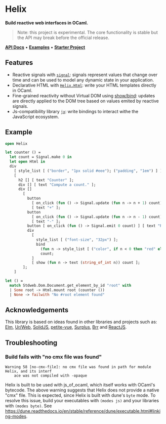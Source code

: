 # Helix

**Build reactive web interfaces in OCaml.**

> Note: this project is experimental. The core functionality is stable but the
> API may break before the official release.

[**API Docs**](https://rizo.github.io/helix/helix/Helix/index.html) • [**Examples**](https://github.com/rizo/helix/tree/master/examples) • [**Starter Project**](https://github.com/rizo/helix-starter)

## Features

- Reactive signals with
  [`signal`](https://github.com/rizo/signal): signals represent values that change over time and can be used to model any dynamic state in your application.
- Declarative HTML with [`Helix.Html`](https://rizo.github.io/helix/html/Html/index.html): write your HTML templates directly in OCaml.
- Fine-grained reactivity without Virtual DOM using
  [show/bind](https://rizo.github.io/helix/helix/Helix/index.html#reactive-views): updates are directly applied to the DOM tree based on values emited by reactive signals.
- Js-compatibility library [`jx`](https://rizo.github.io/helix/jx/Jx/index.html): write bindings to interact withe the JavaScript ecosystem.


## Example

```ocaml
open Helix

let counter () =
  let count = Signal.make 0 in
  let open Html in
  div
    [ style_list [ ("border", "1px solid #eee"); ("padding", "1em") ] ]
    [
      h2 [] [ text "Counter" ];
      div [] [ text "Compute a count." ];
      div []
        [
          button
            [ on_click (fun () -> Signal.update (fun n -> n + 1) count) ]
            [ text "+" ];
          button
            [ on_click (fun () -> Signal.update (fun n -> n - 1) count) ]
            [ text "-" ];
          button [ on_click (fun () -> Signal.emit 0 count) ] [ text "Reset" ];
          div
            [
              style_list [ ("font-size", "32px") ];
              bind
                (fun n -> style_list [ ("color", if n < 0 then "red" else "blue") ])
                count;
            ]
            [ show (fun n -> text (string_of_int n)) count ];
        ];
    ]

let () =
  match Stdweb.Dom.Document.get_element_by_id "root" with
  | Some root -> Html.mount root (counter ())
  | None -> failwith "No #root element found"
```


## Acknowledgements

This library is based on ideas found in other libraries and projects such as:
[Elm](https://elm-lang.org/), [Ur/Web](http://www.impredicative.com/ur/),
[SolidJS](https://www.solidjs.com/),
[petite-vue](https://github.com/vuejs/petite-vue),
[Surplus](https://github.com/adamhaile/surplus),
[Brr](https://erratique.ch/software/brr) and [ReactJS](https://reactjs.org/).


## Troubleshooting

### Build fails with "no cmx file was found"

```
Warning 58 [no-cmx-file]: no cmx file was found in path for module Helix, and its interf
    ace was not compiled with -opaque
```

Helix is built to be used with js_of_ocaml, which itself works with OCaml's bytecode. The above warning suggests that Helix does not provide a native "cmx" file. This is expected, since Helix is built with dune's `byte` mode. To resolve this issue, build your executables with `(modes js)` and your libraries with `(modes byte)`. See https://dune.readthedocs.io/en/stable/reference/dune/executable.html#linking-modes.
